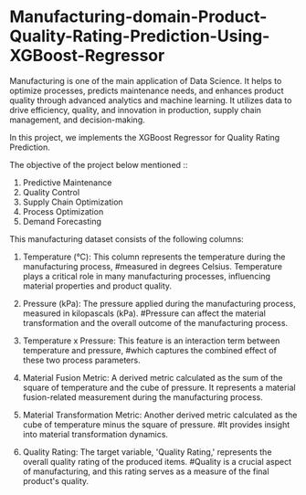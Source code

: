 # Manufacturing-domain-Product-Quality-Rating-Prediction-Using-XGBoost-Regressor
Manufacturing is one of the main application of Data Science. It helps to optimize processes, predicts maintenance needs, and enhances product quality through advanced analytics and machine learning. It utilizes data to drive efficiency, quality, and innovation in production, supply chain management, and decision-making.

In this project, we implements the XGBoost Regressor for Quality Rating Prediction.

The objective of the project below mentioned ::

1. Predictive Maintenance
2. Quality Control
3. Supply Chain Optimization
4. Process Optimization
5. Demand Forecasting

This manufacturing dataset consists of the following columns:

1.	Temperature (°C): This column represents the temperature during the manufacturing process, 
#measured in degrees Celsius. Temperature plays a critical role in many manufacturing processes, 
influencing material properties and product quality.

2.	Pressure (kPa): The pressure applied during the manufacturing process, measured in kilopascals (kPa). 
#Pressure can affect the material transformation and the overall outcome of the manufacturing process.

3.	Temperature x Pressure: This feature is an interaction term between temperature and pressure,
#which captures the combined effect of these two process parameters.

4.	Material Fusion Metric: A derived metric calculated as the sum of the square of temperature and the cube of pressure.
It represents a material fusion-related measurement during the manufacturing process.

5.	Material Transformation Metric: Another derived metric calculated as the cube of temperature minus the square of pressure.
#It provides insight into material transformation dynamics.

6.	Quality Rating: The target variable, 'Quality Rating,' represents the overall quality rating of the produced items. 
#Quality is a crucial aspect of manufacturing, and this rating serves as a measure of the final product's quality.

